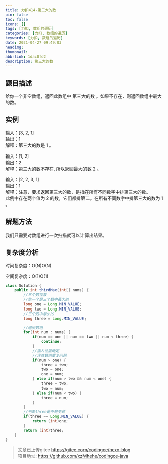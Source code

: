 ```yaml
---
title: 力扣414-第三大的数
pin: false
toc: false
icons: []
tags: [力扣, 数组的遍历]
categories: [力扣, 数组的遍历]
keywords: [力扣, 数组的遍历]
date: 2021-04-27 09:49:03
headimg: 
thumbnail: 
abbrlink: 1dac0fd2
description: 第三大的数
---
```



## 题目描述
给你一个非空数组，返回此数组中 第三大的数 。如果不存在，则返回数组中最大的数。


## 实例
输入：[3, 2, 1]   
输出：1   
解释：第三大的数是 1 。       

输入：[1, 2]     
输出：2     
解释：第三大的数不存在, 所以返回最大的数 2 。       

输入：[2, 2, 3, 1]       
输出：1       
解释：注意，要求返回第三大的数，是指在所有不同数字中排第三大的数。       
此例中存在两个值为 2 的数，它们都排第二。在所有不同数字中排第三大的数为 1 。       
       




## 解题方法
我们只需要对数组进行一次扫描就可以计算出结果。


## 复杂度分析

时间复杂度：O(N)O(N)

空间复杂度：O(1)O(1)

```java
class Solution {
    public int thirdMax(int[] nums) {
        //三个数存放
        //第一个是三个数中最大的
        long one = Long.MIN_VALUE;
        long two = Long.MIN_VALUE;
        //三个数中最小的
        long three = Long.MIN_VALUE;

        //遍历数组
        for(int num : nums) {
            if(num == one || num == two || num < three) {
                continue;
            }
            //插入位置确定
            //注意数组重复问题
            if(num > one) {
                three = two;
                two = one;
                one = num;
            } else if(num > two && num < one) {
                three = two;
                two = num;
            } else if(num < two) {
                three = num;
            }
        }
        //判断three是不是变过
        if(three == Long.MIN_VALUE) {
            return (int)one;
        }
        return (int)three;
    }
}
```


>文章已上传gitee https://gitee.com/codingce/hexo-blog   
>项目地址: https://github.com/xzMhehe/codingce-java